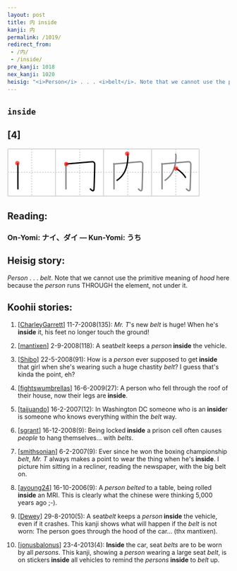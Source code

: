 ```yaml
---
layout: post
title: 内 inside
kanji: 内
permalink: /1019/
redirect_from:
 - /内/
 - /inside/
pre_kanji: 1018
nex_kanji: 1020
heisig: "<i>Person</i> . . . <i>belt</i>. Note that we cannot use the primitive meaning of <i>hood</i> here because the <i>person</i> runs THROUGH the element, not under it."
---
```


## `inside`

## [4]

<div class="stroke"><img src="../images/E58685.png" /></div>

## Reading:

### On-Yomi: ナイ、ダイ &mdash; Kun-Yomi: うち

## Heisig story:

<i>Person</i> . . . <i>belt</i>. Note that we cannot use the primitive meaning of <i>hood</i> here because the <i>person</i> runs THROUGH the element, not under it.

## Koohii stories:

1) [<a href="http://kanji.koohii.com/profile/CharleyGarrett">CharleyGarrett</a>] 11-7-2008(135): <em>Mr. T</em>&#039;s new <em>belt</em> is huge! When he&#039;s <strong>inside</strong> it, his feet no longer touch the ground!

2) [<a href="http://kanji.koohii.com/profile/mantixen">mantixen</a>] 2-9-2008(118): A seat<em>belt</em> keeps a <em>person</em><strong> inside</strong> the vehicle.

3) [<a href="http://kanji.koohii.com/profile/Shibo">Shibo</a>] 22-5-2008(91): How is a <em>person</em> ever supposed to get<strong> inside</strong> that girl when she&#039;s wearing such a huge chastity <em>belt</em>? I guess that&#039;s kinda the point, eh?

4) [<a href="http://kanji.koohii.com/profile/fightswumbrellas">fightswumbrellas</a>] 16-6-2009(27): A person who fell through the roof of their house, now their legs are<strong> inside</strong>.

5) [<a href="http://kanji.koohii.com/profile/taijuando">taijuando</a>] 16-2-2007(12): In Washington DC someone who is an<strong> inside</strong>r is someone who knows everything within the <em>belt</em> way.

6) [<a href="http://kanji.koohii.com/profile/sgrant">sgrant</a>] 16-12-2008(9): Being locked<strong> inside</strong> a prison cell often causes <em>people</em> to hang themselves... with <em>belts</em>.

7) [<a href="http://kanji.koohii.com/profile/smithsonian">smithsonian</a>] 6-2-2007(9): Ever since he won the boxing championship <em>belt</em>, <em>Mr. T</em> always makes a point to wear the thing when he&#039;s<strong> inside</strong>. I picture him sitting in a recliner, reading the newspaper, with the big belt on.

8) [<a href="http://kanji.koohii.com/profile/ayoung24">ayoung24</a>] 16-10-2006(9): A <em>person</em> <em>belted</em> to a table, being rolled<strong> inside</strong> an MRI. This is clearly what the chinese were thinking 5,000 years ago ;-).

9) [<a href="http://kanji.koohii.com/profile/Dewey">Dewey</a>] 29-8-2010(5): A seat<em>belt</em> keeps a <em>person</em><strong> inside</strong> the vehicle, even if it crashes. This kanji shows what will happen if the <em>belt</em> is not worn: The person goes through the hood of the car... (thx mantixen).

10) [<a href="http://kanji.koohii.com/profile/jonusbalonus">jonusbalonus</a>] 23-4-2013(4): <strong>Inside</strong> the car, seat <em>belts</em> are to be worn by all <em>persons</em>. This kanji, showing a <em>person</em> wearing a large seat <em>belt</em>, is on stickers<strong> inside</strong> all vehicles to remind the <em>persons</em><strong> inside</strong> to <em>belt</em> up.
